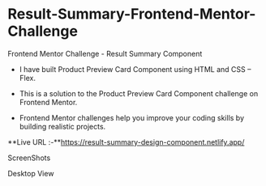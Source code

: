 # Result-Summary-Frontend-Mentor-Challenge
Frontend Mentor Challenge - Result Summary Component

- I have built Product Preview Card Component using HTML and CSS – Flex.
+ This is a solution to the Product Preview Card Component challenge on Frontend Mentor.
* Frontend Mentor challenges help you improve your coding skills by building realistic projects.

**Live URL :-**https://result-summary-design-component.netlify.app/

ScreenShots

Desktop View
